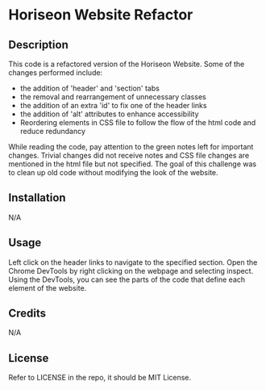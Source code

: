 # Horiseon Website Refactor

## Description

This code is a refactored version of the Horiseon Website. Some of the changes performed include: 

* the addition of 'header' and 'section' tabs 
* the removal and rearrangement of unnecessary classes
* the addition of an extra 'id' to fix one of the header links
* the addition of 'alt' attributes to enhance accessibility
* Reordering elements in CSS file to follow the flow of the html code and reduce redundancy

While reading the code, pay attention to the green notes left for important changes. Trivial changes did not receive notes and CSS file changes are mentioned in the html file but not specified. The goal of this challenge was to clean up old code without modifying the look of the website.

## Installation

N/A

## Usage

Left click on the header links to navigate to the specified section. Open the Chrome DevTools by right clicking on the webpage and selecting inspect. Using the DevTools, you can see the parts of the code that define each element of the website.

## Credits

N/A

## License

Refer to LICENSE in the repo, it should be MIT License.
